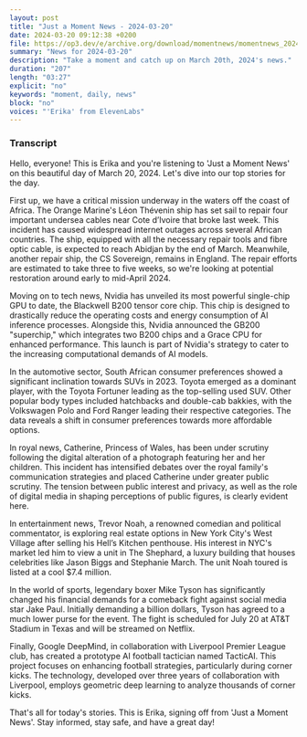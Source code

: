 ```yaml
---
layout: post
title: "Just a Moment News - 2024-03-20"
date: 2024-03-20 09:12:38 +0200
file: https://op3.dev/e/archive.org/download/momentnews/momentnews_2024-03-20.mp3
summary: "News for 2024-03-20"
description: "Take a moment and catch up on March 20th, 2024's news."
duration: "207"
length: "03:27"
explicit: "no"
keywords: "moment, daily, news"
block: "no"
voices: "'Erika' from ElevenLabs"
---
```


### Transcript

Hello, everyone! This is Erika and you're listening to 'Just a Moment News' on this beautiful day of March 20, 2024. Let's dive into our top stories for the day.

First up, we have a critical mission underway in the waters off the coast of Africa. The Orange Marine's Léon Thévenin ship has set sail to repair four important undersea cables near Cote d’Ivoire that broke last week. This incident has caused widespread internet outages across several African countries. The ship, equipped with all the necessary repair tools and fibre optic cable, is expected to reach Abidjan by the end of March. Meanwhile, another repair ship, the CS Sovereign, remains in England. The repair efforts are estimated to take three to five weeks, so we're looking at potential restoration around early to mid-April 2024.

Moving on to tech news, Nvidia has unveiled its most powerful single-chip GPU to date, the Blackwell B200 tensor core chip. This chip is designed to drastically reduce the operating costs and energy consumption of AI inference processes. Alongside this, Nvidia announced the GB200 "superchip," which integrates two B200 chips and a Grace CPU for enhanced performance. This launch is part of Nvidia's strategy to cater to the increasing computational demands of AI models.

In the automotive sector, South African consumer preferences showed a significant inclination towards SUVs in 2023. Toyota emerged as a dominant player, with the Toyota Fortuner leading as the top-selling used SUV. Other popular body types included hatchbacks and double-cab bakkies, with the Volkswagen Polo and Ford Ranger leading their respective categories. The data reveals a shift in consumer preferences towards more affordable options.

In royal news, Catherine, Princess of Wales, has been under scrutiny following the digital alteration of a photograph featuring her and her children. This incident has intensified debates over the royal family's communication strategies and placed Catherine under greater public scrutiny. The tension between public interest and privacy, as well as the role of digital media in shaping perceptions of public figures, is clearly evident here.

In entertainment news, Trevor Noah, a renowned comedian and political commentator, is exploring real estate options in New York City's West Village after selling his Hell’s Kitchen penthouse. His interest in NYC's market led him to view a unit in The Shephard, a luxury building that houses celebrities like Jason Biggs and Stephanie March. The unit Noah toured is listed at a cool $7.4 million.

In the world of sports, legendary boxer Mike Tyson has significantly changed his financial demands for a comeback fight against social media star Jake Paul. Initially demanding a billion dollars, Tyson has agreed to a much lower purse for the event. The fight is scheduled for July 20 at AT&T Stadium in Texas and will be streamed on Netflix.

Finally, Google DeepMind, in collaboration with Liverpool Premier League club, has created a prototype AI football tactician named TacticAI. This project focuses on enhancing football strategies, particularly during corner kicks. The technology, developed over three years of collaboration with Liverpool, employs geometric deep learning to analyze thousands of corner kicks.

That's all for today's stories. This is Erika, signing off from 'Just a Moment News'. Stay informed, stay safe, and have a great day!
